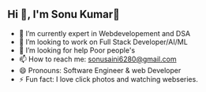 ## Hi 🧒, I'm Sonu Kumar👋

- 🌱 I’m currently expert in Webdevelopement and DSA
- 👯 I’m looking to work on Full Stack Developer/AI/ML
- 🤔 I’m looking for help Poor people's
- 📫 How to reach me: sonusaini6280@gmail.com
- 😄 Pronouns: Software Engineer & web Developer
- ⚡ Fun fact: I love click photos and watching webseries.

